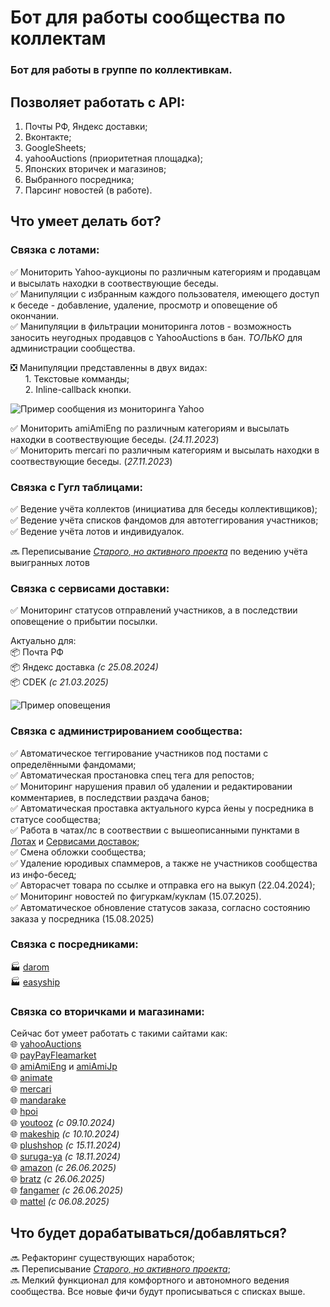 # Бот для работы сообщества по коллектам

### Бот для работы в группе по коллективкам.

## Позволяет работать с API:
1. Почты РФ, Яндекс доставки;
2. Вконтакте;
3. GoogleSheets;
4. yahooAuctions (приоритетная площадка);
5. Японских вторичек и магазинов;
6. Выбранного посредника;  
7. Парсинг новостей (в работе).  

## Что умеет делать бот?

### Связка с лотами:

✅ Мониторить Yahoo-аукционы по различным категориям и продавцам и высылать находки в соотвествующие беседы.  
✅ Манипуляции с избранным каждого пользователя, имеющего доступ к беседе - добавление, удаление, просмотр и оповещение об окончании.  
✅ Манипуляции в фильтрации мониторинга лотов - возможность заносить неугодных продавцов с YahooAuctions в бан. *ТОЛЬКО* для администрации сообщества.

❎ Манипуляции представленны в двух видах:  
&nbsp;&nbsp;&nbsp;&nbsp;&nbsp;&nbsp;1. Текстовые комманды;  
&nbsp;&nbsp;&nbsp;&nbsp;&nbsp;&nbsp;2. Inline-callback кнопки.  

![Пример сообщения из мониторинга Yahoo](https://sun9-34.userapi.com/impg/ibZgfGpRtFl-dvB6k9G5RUxGjbUv8fGlYKlBfg/Ek3Hu-XmKR0.jpg?size=493x636&quality=95&sign=6b7dd6080c8e691ee28e75a26f32e8c7&type=album "Пример сообщения из мониторинга Yahoo")  
  

✅ Мониторить amiAmiEng по различным категориям и высылать находки в соотвествующие беседы. (*24.11.2023*)  
✅ Мониторить mercari по различным категориям и высылать находки в соотвествующие беседы. (*27.11.2023*)  

### Связка с Гугл таблицами:

✅ Ведение учёта коллектов (инициатива для беседы коллективщиков);  
✅ Ведение учёта списков фандомов для автотеггирования участников;  
✅ Ведение учёта лотов и индивидуалок.

🔜 Переписывание *[Старого, но активного проекта](https://github.com/femperox/CollectBot)* по ведению учёта выигранных лотов

### Связка с сервисами доставки:

✅ Мониторинг статусов отправлений участников, а в последствии оповещение о прибытии посылки.  

Актуально для:  
📦 Почта РФ  
📦 Яндекс доставка *(с 25.08.2024)*  
📦 CDEK *(с 21.03.2025)*  

![Пример оповещения](https://sun9-67.userapi.com/impg/4kOrsDst5NUVzE0LKkaByBWSiV0uAboGZ0swig/4_ngxWPME4s.jpg?size=473x523&quality=95&sign=21e1829aefd91c7416038e71c9696001&type=album "Пример оповещения")  



### Связка с администрированием сообщества:

✅ Автоматическое теггирование участников под постами с определёнными фандомами;  
✅ Автоматическая простановка спец тега для репостов;  
✅ Мониторинг нарушения правил об удалении и редактировании комментариев, в последствии раздача банов;  
✅ Автоматическая проставка актуального курса йены у посредника в статусе сообщества;  
✅ Работа в чатах/лс в соотвествии с вышеописанными пунктами в [Лотах](#связка-с-лотами:) и [Сервисами доставок](#связка-с-сервисами-доставки:);  
✅ Смена обложки сообщества;  
✅ Удаление юродивых спаммеров, а также не участников сообщества из инфо-бесед;  
✅ Авторасчет товара по ссылке и отправка его на выкуп (22.04.2024);  
✅ Мониторинг новостей по фигуркам/куклам (15.07.2025).  
✅ Автоматическое обновление статусов заказа, согласно состоянию заказа у посредника (15.08.2025)  
  

### Связка с посредниками: 
🏭 [darom](https://www.darom.jp)  
🏭 [easyship](https://easyship.ru)

### Связка со вторичками и магазинами: 

Сейчас бот умеет работать с такими сайтами как:  
🌐 [yahooAuctions](https://auctions.yahoo.co.jp)  
🌐 [payPayFleamarket](https://paypayfleamarket.yahoo.co.jp)  
🌐 [amiAmiEng](https://www.amiami.com/eng/) и [amiAmiJp](https://www.amiami.jp)  
🌐 [animate](https://www.animate-onlineshop.jp)  
🌐 [mercari](https://jp.mercari.com)  
🌐 [mandarake](https://www.mandarake.co.jp)  
🌐 [hpoi](https://www.hpoi.net)  
🌐 [youtooz](https://youtooz.com/) *(с 09.10.2024)*  
🌐 [makeship](https://www.makeship.com) *(с 10.10.2024)*  
🌐 [plushshop](https://www.plushshop.com) *(с 15.11.2024)*  
🌐 [suruga-ya](https://www.suruga-ya.jp/) *(с 18.11.2024)*  
🌐 [amazon](https://www.amazon.com/) *(с 26.06.2025)*  
🌐 [bratz](https://www.bratz.com) *(с 26.06.2025)*  
🌐 [fangamer](https://www.fangamer.com) *(с 26.06.2025)*  
🌐 [mattel](https://creations.mattel.com) *(с 06.08.2025)*


## Что будет дорабатываться/добавляться?

🔜 Рефакторинг существующих наработок;  
🔜 Переписывание *[Старого, но активного проекта](https://github.com/femperox/CollectBot)*;  
🔜 Мелкий функционал для комфортного и автономного ведения сообщества. Все новые фичи будут прописываться с списках выше.


